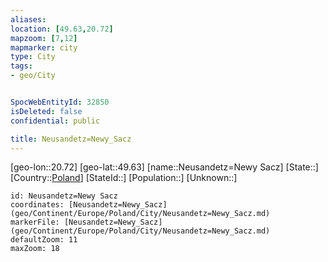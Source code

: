 ```yaml
---
aliases: 
location: [49.63,20.72]
mapzoom: [7,12] 
mapmarker: city 
type: City
tags:
- geo/City


SpocWebEntityId: 32850
isDeleted: false
confidential: public

title: Neusandetz=Newy_Sacz
---
```

[geo-lon::20.72]
[geo-lat::49.63]
[name::Neusandetz=Newy Sacz]
[State::]
[Country::[Poland](geo/Continent/Europe/Poland.md)]
[StateId::]
[Population::]
[Unknown::]


```leaflet
id: Neusandetz=Newy Sacz
coordinates: [Neusandetz=Newy_Sacz](geo/Continent/Europe/Poland/City/Neusandetz=Newy_Sacz.md)
markerFile: [Neusandetz=Newy_Sacz](geo/Continent/Europe/Poland/City/Neusandetz=Newy_Sacz.md)
defaultZoom: 11 
maxZoom: 18
```


